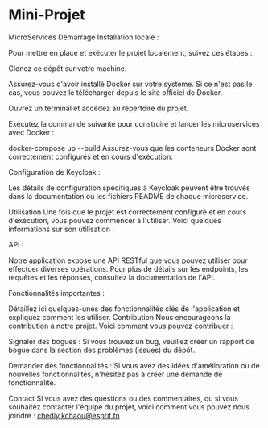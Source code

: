# Mini-Projet
MicroServices
Démarrage
Installation locale :

Pour mettre en place et exécuter le projet localement, suivez ces étapes :

Clonez ce dépôt sur votre machine.

Assurez-vous d'avoir installé Docker sur votre système. Si ce n'est pas le cas, vous pouvez le télécharger depuis le site officiel de Docker.

Ouvrez un terminal et accédez au répertoire du projet.

Exécutez la commande suivante pour construire et lancer les microservices avec Docker :


docker-compose up --build
Assurez-vous que les conteneurs Docker sont correctement configurés et en cours d'exécution.

Configuration de Keycloak :

Les détails de configuration spécifiques à Keycloak peuvent être trouvés dans la documentation ou les fichiers README de chaque microservice.

Utilisation
Une fois que le projet est correctement configuré et en cours d'exécution, vous pouvez commencer à l'utiliser. Voici quelques informations sur son utilisation :


API :

Notre application expose une API RESTful que vous pouvez utiliser pour effectuer diverses opérations. Pour plus de détails sur les endpoints, les requêtes et les réponses, consultez la documentation de l'API.

Fonctionnalités importantes :

Détaillez ici quelques-unes des fonctionnalités clés de l'application et expliquez comment les utiliser.
Contribution
Nous encourageons la contribution à notre projet. Voici comment vous pouvez contribuer :

Signaler des bogues : Si vous trouvez un bug, veuillez créer un rapport de bogue dans la section des problèmes (issues) du dépôt.

Demander des fonctionnalités : Si vous avez des idées d'amélioration ou de nouvelles fonctionnalités, n'hésitez pas à créer une demande de fonctionnalité.





Contact
Si vous avez des questions ou des commentaires, ou si vous souhaitez contacter l'équipe du projet, voici comment vous pouvez nous joindre :
chedly.kchaou@esprit.tn

